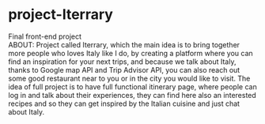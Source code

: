 # project-Iterrary
Final front-end project
<br/>
ABOUT: 
Project called Iterrary, which the main idea is to bring together more people who loves Italy like I do, by creating a platform where you can find an inspiration for your next trips, and because we talk about Italy, thanks to Google map API and Trip Advisor API, you can also reach out some good restaurant near to you or in the city you would like to visit. The idea of full project is to have full functional itinerary page, where people can log in and talk about their experiences, they can find here also an interested recipes and so they can get inspired by the Italian cuisine and just chat about Italy.
